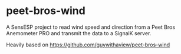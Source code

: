 # peet-bros-wind
A SensESP project to read wind speed and direction from a Peet Bros Anemometer PRO and transmit the data to a SignalK server.

Heavily based on  https://github.com/guywithaview/peet-bros-wind
